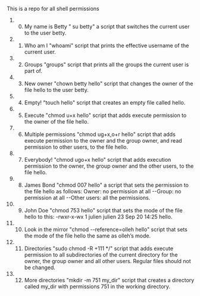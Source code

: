This is a repo for all shell permissions 

1. 0. My name is Betty   " su betty"   a script that switches the current user to the user betty.
2. 1. Who am I    "whoami"  script that prints the effective username of the current user. 
3. 2. Groups  "groups"  script that prints all the groups the current user is part of.
4. 3. New owner "chown betty hello" script that changes the owner of the file hello to the user betty.
4. 4. Empty!  "touch hello"  script that creates an empty file called hello.
5. 5. Execute  "chmod u+x hello" script that adds execute permission to the owner of the file hello.
6. 6. Multiple permissions "chmod ug+x,o+r hello"  script that adds execute permission to the owner and the group owner, and read permission to other users, to the file hello.
7. 7. Everybody!  "chmod ugo+x hello"  script that adds execution permission to the owner, the group owner and the other users, to the file hello.
8. 8. James Bond  "chmod 007 hello"   a script that sets the permission to the file hello as follows: Owner: no permission at all --Group: no permission at all --Other users: all the permissions.
9. 9. John Doe "chmod 753 hello"  script that sets the mode of the file hello to this: -rwxr-x-wx 1 julien julien 23 Sep 20 14:25 hello.
10. 10. Look in the mirror    "chmod --reference=olleh hello"   script that sets the mode of the file hello the same as olleh’s mode.
11. 11. Directories  "sudo chmod -R +111 */" script that adds execute permission to all subdirectories of the current directory for the owner, the group owner and all other users. Regular files should not be changed.
12. 12. More directories  "mkdir -m 751 my_dir"   script that creates a directory called my_dir with permissions 751 in the working directory.
